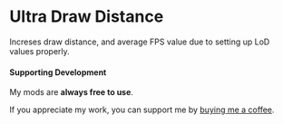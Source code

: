 # Ultra Draw Distance
Increses draw distance, and average FPS value due to setting up LoD values properly.

#### Supporting Development

My mods are **always free to use**.

If you appreciate my work, you can support me by [buying me a coffee](https://buymeacoffee.com/iomatix).
